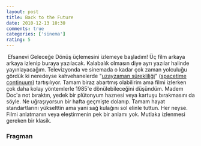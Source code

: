 ```yaml
---
layout: post
title: Back to the Future
date: 2010-12-13 10:30
comments: true
categories: ['sinema']
rating: 5
---
```

<img class="left" src="http://onurbaykal.com/uploads/2010/12/back-to-the-future.jpg" alt=""/>
Efsanevi Geleceğe Dönüş üçlemesini izlemeye başladım! Üç film arkaya arkaya izlenip buraya yazılacak. Kalabalık olmasın diye ayrı yazılar halinde yayınlayacağım. Televizyonda ve sinemada o kadar çok zaman yolculuğu gördük ki neredeyse kahvehanelerde "<a href="http://tr.wikipedia.org/wiki/Uzayzaman">uzayzaman sürekliliği</a>" (<a href="http://en.wikipedia.org/wiki/Space_time_continuum">spacetime continuum</a>) tartışılıyor. Tamam biraz abartmış olabilirim ama filmi izlerken çok daha kolay yöntemlerle 1985'e dönülebileceğini düşündüm. Madem Doc'a not bıraktın, yedek bir plütonyum haznesi veya kartuşu bırakmasını da söyle. Ne uğraşıyorsun bir hafta geçmişte dolanıp. Tamam hayat standartlarını yükselttin ama yani sağ kulağını sol elinle tuttun. Her neyse. Filmi anlatmanın veya eleştirmenin pek bir anlamı yok. Mutlaka izlenmesi gereken bir klasik.

<h3>Fragman</h3>
<object classid="clsid:d27cdb6e-ae6d-11cf-96b8-444553540000" width="425" height="344" codebase="http://download.macromedia.com/pub/shockwave/cabs/flash/swflash.cab#version=6,0,40,0"><param name="allowFullScreen" value="true" /><param name="allowscriptaccess" value="always" /><param name="src" value="http://www.youtube.com/v/2SrV13F3x7Y?fs=1&amp;hl=en_US&amp;rel=0" /><param name="allowfullscreen" value="true" /><embed type="application/x-shockwave-flash" width="425" height="344" src="http://www.youtube.com/v/2SrV13F3x7Y?fs=1&amp;hl=en_US&amp;rel=0" allowscriptaccess="always" allowfullscreen="true"></embed></object>
